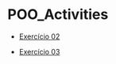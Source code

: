 # POO_Activities
- [Exercício 02](https://github.com/GabrFelps/POO_Activity-2/tree/main/Exercicio-02)

- [Exercício 03](github.com/GabrFelps/POO_Activity-2/tree/main/Exercicio-03)